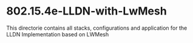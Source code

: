 # 802.15.4e-LLDN-with-LwMesh
 This directorie contains all stacks, configurations and application for the LLDN Implementation based on LWMesh
